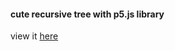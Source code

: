 #### cute recursive tree with p5.js library 

view it [here](https://melmar12.github.io/recursiveTree-p5js/)
